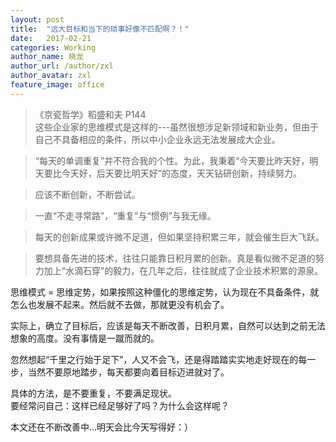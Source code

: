 ```yaml
---
layout: post
title:  "远大目标和当下的琐事好像不匹配啊？！"
date:   2017-02-21
categories: Working
author_name: 晓龙
author_url: /author/zxl
author_avatar: zxl
feature_image: office
---
```

>《京瓷哲学》稻盛和夫 P144  
> 这些企业家的思维模式是这样的---虽然很想涉足新领域和新业务，但由于自己不具备相应的条件，所以中小企业永远无法发展成大企业。

> “每天的单调重复”并不符合我的个性。为此，我秉着“今天要比昨天好，明天要比今天好，后天要比明天好”的态度，天天钻研创新，持续努力。

> 应该不断创新，不断尝试。

> 一直“不走寻常路”，“重复”与“惯例”与我无缘。

> 每天的创新成果或许微不足道，但如果坚持积累三年，就会催生巨大飞跃。

> 要想具备先进的技术，往往只能靠日积月累的创新。真是看似微不足道的努力加上“水滴石穿”的毅力，在几年之后，往往就成了企业技术积累的源泉。

   思维模式 = 思维定势，如果按照这种僵化的思维定势，认为现在不具备条件，就怎么也发展不起来。然后就不去做，那就更没有机会了。  
     
   实际上，确立了目标后，应该是每天不断改善，日积月累，自然可以达到之前无法想象的高度。没有事情是一蹴而就的。
    
   忽然想起“千里之行始于足下”，人又不会飞，还是得踏踏实实地走好现在的每一步，当然不要原地踏步，每天都要向着目标迈进就对了。
       
   具体的方法，是不要重复，不要满足现状。  
   要经常问自己：这样已经足够好了吗？为什么会这样呢？  
  
本文还在不断改善中...明天会比今天写得好：）



